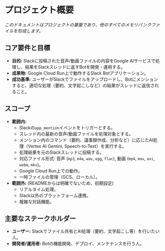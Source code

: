 # プロジェクト概要

*このドキュメントはプロジェクトの基盤であり、他のすべてのメモリバンクファイルを形成します。*

## コア要件と目標

*   **目的:** Slackに投稿された音声/動画ファイルの内容をGoogle AIサービスで処理し、結果をSlackスレッドに返すBotを開発・運用する。
*   **成果物:** Google Cloud Run上で動作するSlack Botアプリケーション。
*   **成功基準:** ユーザーがSlackでファイルをアップロードし、Botにメンションすると、適切な処理（要約、文字起こしなど）の結果がスレッドに返信されること。

## スコープ

*   **範囲内:**
    *   Slackの`app_mention`イベントをトリガーとする。
    *   スレッド内の最新の音声/動画ファイルを処理対象とする。
    *   メンション内のコマンド（要約、議事録作成、分析など）に応じたAI処理（Vertex AI Gemini, Speech-to-Text）を実行する。
    *   処理結果を元のSlackスレッドに投稿する。
    *   対応ファイル形式: 音声 (`mp3`, `m4a`, `wav`, `ogg`, `flac`), 動画 (`mp4`, `mov`, `avi`, `webm`, `mkv`)。
    *   Google Cloud Run上での動作。
    *   一時ファイルの管理（GCS、ローカル）。
*   **範囲外:** (READMEからは明確でないため、初期設定)
    *   リアルタイム処理。
    *   Slack以外のプラットフォーム連携。
    *   複雑な対話機能。

## 主要なステークホルダー

*   **ユーザー:** Slackでファイル共有とAI処理（要約、文字起こし等）を行いたい人。
*   **開発者/運用者:** Botの機能開発、デプロイ、メンテナンスを行う人。

